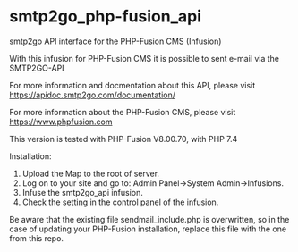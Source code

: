 # smtp2go_php-fusion_api
smtp2go API interface for the PHP-Fusion CMS (Infusion)

With this infusion for PHP-Fusion CMS it is possible to sent e-mail via the SMTP2GO-API

For more information and docmentation about this API, please visit https://apidoc.smtp2go.com/documentation/

For more information about the PHP-Fusion CMS, please visit https://www.phpfusion.com

This version is tested with PHP-Fusion V8.00.70, with PHP 7.4

Installation:

1. Upload the Map to the root of server.
2. Log on to your site and go to: Admin Panel->System Admin->Infusions.
3. Infuse the smtp2go_api infusion.
4. Check the setting in the control panel of the infusion.

Be aware that the existing file sendmail_include.php is overwritten, so in the case of updating your PHP-Fusion installation, replace this file with the one from this repo.



